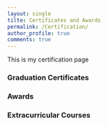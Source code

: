 ```yaml
---
layout: single
tilte: Certificates and Awards
permalink: /Certification/
author_profile: true
comments: true
---
```

 This is my certification page


### Graduation Certificates  

### Awards  

### Extracurricular Courses

